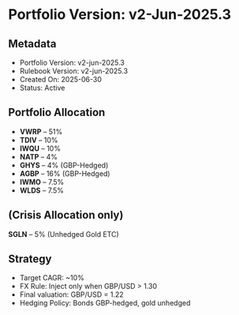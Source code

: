 # Portfolio Version: v2-Jun-2025.3

## Metadata
- Portfolio Version: v2-jun-2025.3
- Rulebook Version: v2-jun-2025.3
- Created On: 2025-06-30
- Status: Active

## Portfolio Allocation
- **VWRP** – 51%
- **TDIV** – 10%
- **IWQU** – 10%
- **NATP** – 4%
- **GHYS** – 4% (GBP-Hedged)
- **AGBP** – 16% (GBP-Hedged)
- **IWMO** – 7.5%
- **WLDS** – 7.5%

## (Crisis Allocation only) 
**SGLN** – 5% (Unhedged Gold ETC) 

## Strategy
- Target CAGR: ~10%
- FX Rule: Inject only when GBP/USD > 1.30
- Final valuation: GBP/USD = 1.22
- Hedging Policy: Bonds GBP-hedged, gold unhedged
